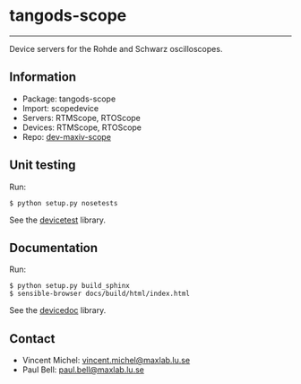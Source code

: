 tangods-scope
=============
***

Device servers for the Rohde and Schwarz oscilloscopes.


Information
-----------

 - Package: tangods-scope
 - Import:  scopedevice
 - Servers: RTMScope, RTOScope
 - Devices: RTMScope, RTOScope
 - Repo:    [dev-maxiv-scope][repo]

[repo]: https://gitorious.maxlab.lu.se/kits-maxiv/dev-maxiv-scope/

Unit testing
------------

Run:

    $ python setup.py nosetests

See the [devicetest][test] library.

[test]: https://github.com/vxgmichel/python-tango-devicetest


Documentation
-------------

Run:

    $ python setup.py build_sphinx
    $ sensible-browser docs/build/html/index.html

See the [devicedoc][doc] library.

[doc]: https://github.com/vxgmichel/python-tango-devicedoc


Contact
-------

- Vincent Michel: vincent.michel@maxlab.lu.se
- Paul Bell:      paul.bell@maxlab.lu.se
